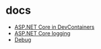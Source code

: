 # docs

- [ASP.NET Core in DevContainers](./devcontainers/README.md)
- [ASP.NET Core logging](./logging/README.md)
- [Debug](./debug.md)
